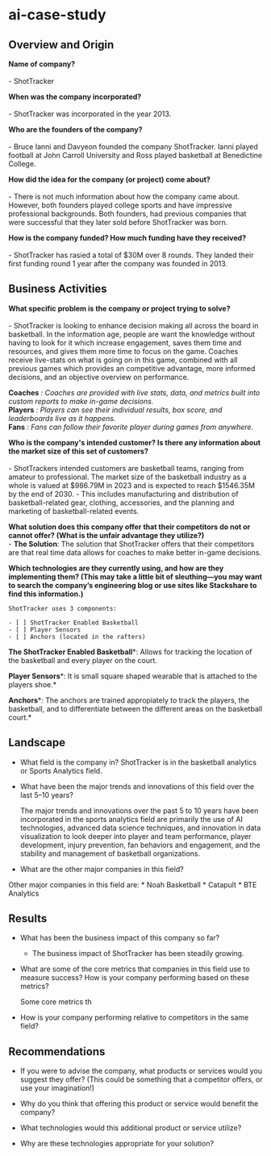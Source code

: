 # ai-case-study


## Overview and Origin

**Name of company?** <br><br>
    - ShotTracker

**When was the company incorporated?** <br><br>
    - ShotTracker was incorporated in the year 2013.

**Who are the founders of the company?**<br><br>
    - Bruce Ianni and Davyeon founded the company ShotTracker. Ianni played football at John Carroll University and Ross played basketball at Benedictine College.

**How did the idea for the company (or project) come about?**<br><br>
    - There is not much information about how the company came about. However, both founders played college sports and have impressive professional backgrounds. Both founders, had previous companies that were successful that they later sold before ShotTracker was born. 

**How is the company funded? How much funding have they received?**<br><br>
    - ShotTracker has rasied a total of $30M over 8 rounds. They landed their first funding round 1 year after the company was founded in 2013.

## Business Activities

**What specific problem is the company or project trying to solve?**<br><br>
    -  ShotTracker is looking to enhance decision making all across the board in basketball. In the information age, people are want the knowledge without having to look for it which increase engagement, saves them time and resources, and gives them more time to focus on the game. Coaches receive live-stats on what is going on in this game, combined with all previous games which provides an competitive advantage, more informed decisions, and an objective overview on performance.

**Coaches** *: Coaches are provided with live stats, data, and metrics built into custom reports to make in-game decisions.*   
**Players** *: Players can see their individual results, box score, and leaderboards live as it happens.*   
**Fans** *: Fans can follow their favorite player during games from anywhere.*         

**Who is the company's intended customer? Is there any information about the market size of this set of customers?**<br><br>
    - ShotTrackers intended customers are basketball teams, ranging from amateur to professional. The market size of the basketball industry as a whole is valued at $986.79M in 2023 and is expected to reach $1546.35M by the end of 2030. 
    - This includes manufacturing and distribution of basketball-related gear, clothing, accessories, and the planning and marketing of basketball-related events.

**What solution does this company offer that their competitors do not or cannot offer? (What is the unfair advantage they utilize?)**<br>
    - **The Solution**: The solution that ShotTracker offers that their competitors are that real time data allows for coaches to make better in-game decisions.

**Which technologies are they currently using, and how are they implementing them? (This may take a little bit of sleuthing&mdash;you may want to search the company’s engineering blog or use sites like Stackshare to find this information.)**

    ShotTracker uses 3 components:

    - [ ] ShotTracker Enabled Basketball 
    - [ ] Player Sensors
    - [ ] Anchors (located in the rafters)

**The ShotTracker Enabled Basketball***: Allows for tracking the location of the basketball and every player on the court.

**Player Sensors***: It is small square shaped wearable that is attached to the players shoe.*

**Anchors***: The anchors are trained appropiately to track the players, the basketball, and to differentiate between the different areas on the basketball court.*

## Landscape

* What field is the company in?
    ShotTracker is in the basketball analytics or Sports Analytics field. 

* What have been the major trends and innovations of this field over the last 5&ndash;10 years?

    The major trends and innovations over the past 5 to 10 years have been incorporated in the sports analytics field are primarily the use of AI technologies, advanced data science techniques, and innovation in data visualization to look deeper into player and team performance, player development, injury prevention, fan behaviors and engagement, and the stability and management of basketball organizations. 

* What are the other major companies in this field?

Other major companies in this field are:
    * Noah Basketball
    * Catapult
    * BTE Analytics
## Results

* What has been the business impact of this company so far?
    - The business impact of ShotTracker has been steadily growing.

* What are some of the core metrics that companies in this field use to measure success? How is your company performing based on these metrics?

    Some core metrics th

* How is your company performing relative to competitors in the same field?

## Recommendations

* If you were to advise the company, what products or services would you suggest they offer? (This could be something that a competitor offers, or use your imagination!)

* Why do you think that offering this product or service would benefit the company?

* What technologies would this additional product or service utilize?

* Why are these technologies appropriate for your solution?